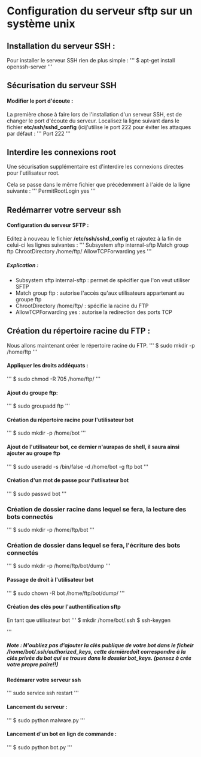 # Configuration du serveur sftp sur un système unix

## Installation du serveur SSH :

Pour installer le serveur SSH rien de plus simple :
'''
$ apt-get install openssh-server
'''

## Sécurisation du serveur SSH

#### Modifier le port d'écoute :

La première chose à faire lors de l'installation d'un serveur SSH, est de changer le port d'écoute du serveur. Localisez la ligne suivant dans le fichier **etc/ssh/sshd_config** (icij'utilise le port 222 pour éviter les attaques par défaut :
'''
Port 222
'''

## Interdire les connexions root

Une sécurisation supplémentaire est d'interdire les connexions directes pour l'utilisateur root.

Cela se passe dans le même fichier que précédemment à l'aide de la ligne suivante :
'''
PermitRootLogin yes
'''

## Redémarrer votre serveur ssh

#### Configuration du serveur SFTP :

Editez à nouveau le fichier **/etc/ssh/sshd_config** et rajoutez à la fin de celui-ci les lignes suivantes :
'''
Subsystem sftp internal-sftp
       Match group ftp
       ChrootDirectory /home/ftp/
       AllowTCPForwarding yes
'''
	
##### Explication :

+  Subsystem sftp internal-sftp : permet de spécifier que l'on veut utiliser SFTP
+  Match group ftp : autorise l'accès qu'aux utilisateurs appartenant au groupe ftp
+  ChrootDirectory /home/ftp/ : spécifie la racine du FTP
+  AllowTCPForwarding yes : autorise la redirection des ports TCP

## Création du répertoire racine du FTP :

Nous allons maintenant créer le répertoire racine du FTP.
'''
$ sudo mkdir -p /home/ftp
'''

#### Appliquer les droits addéquats :
'''
$ sudo chmod -R 705 /home/ftp/
'''

#### Ajout du groupe ftp:
'''
$ sudo groupadd ftp
'''

#### Création du répertoire racine pour l'utilisateur bot
'''
$ sudo mkdir -p /home/bot
'''

#### Ajout de l'utilisateur bot, ce dernier n'aurapas de shell, il saura ainsi ajouter au groupe ftp
'''
$ sudo useradd -s /bin/false -d /home/bot -g ftp bot
'''

#### Création d'un mot de passe pour l'utlisateur bot
'''
$ sudo passwd bot
'''

### Création de dossier racine dans lequel se fera, la lecture des bots connectés
'''
$ sudo mkdir -p /home/ftp/bot
'''

### Création de dossier dans lequel se fera, l'écriture des bots connectés
'''
$ sudo mkdir -p /home/ftp/bot/dump
'''

#### Passage de droit à l'utilisateur bot
'''
$ sudo chown -R  bot /home/ftp/bot/dump/
'''

#### Création des clés pour l'authentification sftp
En tant que utilisateur bot 
'''
$  mkdir /home/bot/.ssh
$  ssh-keygen 

'''
##### Note : N'oubliez pas d'ajouter la clès publique de votre bot dans le ficheir **/home/bot/.ssh/authorized_keys**, cette dernièredoit correspondre  à la clés privée du bot qui se trouve dans le dossier bot_keys. (pensez à crée votre propre paire!!)

#### Redémarer votre serveur ssh
'''
sudo service ssh restart
'''

#### Lancement du serveur :
'''
$ sudo python malware.py
'''

#### Lancement d'un bot en lign de commande : 
'''
$ sudo python bot.py
'''



